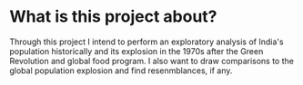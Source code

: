 # What is this project about?
Through this project I intend to perform an exploratory analysis of India's population historically and its explosion in the 1970s after the Green Revolution and global food program. I also want to draw comparisons to the global population explosion and find resenmblances, if any.
